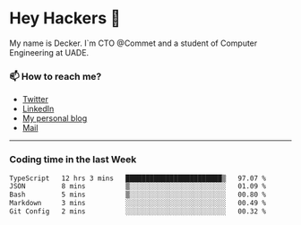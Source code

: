 # Hey Hackers 👋

My name is Decker. I`m CTO @Commet and a student of Computer Engineering at UADE.

### 📫 How to reach me?
- [Twitter](https://x.com/0xDecker) 
- [LinkedIn](https://www.linkedin.com/in/decker-urbano/) 
- [My personal blog](http://decker.sh) 
- [Mail](mailto:me@decker.sh)

---

### Coding time in the last Week

<!--START_SECTION:waka-->

```txt
TypeScript   12 hrs 3 mins   ████████████████████████▒   97.07 %
JSON         8 mins          ▒░░░░░░░░░░░░░░░░░░░░░░░░   01.09 %
Bash         5 mins          ▒░░░░░░░░░░░░░░░░░░░░░░░░   00.80 %
Markdown     3 mins          ░░░░░░░░░░░░░░░░░░░░░░░░░   00.49 %
Git Config   2 mins          ░░░░░░░░░░░░░░░░░░░░░░░░░   00.32 %
```

<!--END_SECTION:waka-->

